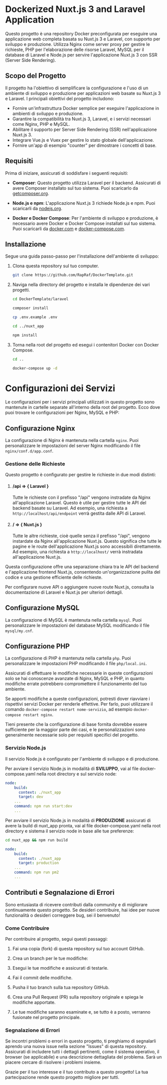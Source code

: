 # Dockerized Nuxt.js 3 and Laravel Application

Questo progetto è una repository Docker preconfigurata per eseguire una applicazione web completa basata su Nuxt.js 3 e Laravel, con supporto per sviluppo e produzione. Utilizza Nginx come server proxy per gestire le richieste, PHP per l'elaborazione delle risorse Laravel, MySQL per il database di Laravel e Node.js per servire l'applicazione Nuxt.js 3 con SSR (Server Side Rendering).

## Scopo del Progetto

Il progetto ha l'obiettivo di semplificare la configurazione e l'uso di un ambiente di sviluppo e produzione per applicazioni web basate su Nuxt.js 3 e Laravel. I principali obiettivi del progetto includono:

- Fornire un'infrastruttura Docker semplice per eseguire l'applicazione in ambienti di sviluppo e produzione.
- Garantire la compatibilità tra Nuxt.js 3, Laravel, e i servizi necessari come Nginx, PHP e MySQL.
- Abilitare il supporto per Server Side Rendering (SSR) nell'applicazione Nuxt.js 3.
- Integrare Vue.js e Vuex per gestire lo stato globale dell'applicazione.
- Fornire un'app di esempio "counter" per dimostrare i concetti di base.

## Requisiti

Prima di iniziare, assicurati di soddisfare i seguenti requisiti:

- **Composer**: Questo progetto utilizza Laravel per il backend. Assicurati di avere Composer installato sul tuo sistema. Puoi scaricarlo da [getcomposer.org](https://getcomposer.org/).

- **Node.js e npm**: L'applicazione Nuxt.js 3 richiede Node.js e npm. Puoi scaricarli da [nodejs.org](https://nodejs.org/).

- **Docker e Docker Compose**: Per l'ambiente di sviluppo e produzione, è necessario avere Docker e Docker Compose installati sul tuo sistema. Puoi scaricarli da [docker.com](https://www.docker.com/) e [docker-compose.com](https://docs.docker.com/compose/).

## Installazione

Segue una guida passo-passo per l'installazione dell'ambiente di sviluppo:

1. Clona questa repository sul tuo computer.

    ```bash
    git clone https://github.com/RapRaf/DockerTemplate.git
    ```

2. Naviga nella directory del progetto e installa le dipendenze dei vari progetti.
    ```bash
    cd DockerTemplate/laravel

    composer install

    cp .env.example .env

    cd ../nuxt_app

    npm install
    ```
3. Torna nella root del progetto ed esegui i contenitori Docker con Docker Compose.
    ```bash
    cd ..

    docker-compose up -d
    ```

# Configurazioni dei Servizi

Le configurazioni per i servizi principali utilizzati in questo progetto sono mantenute in cartelle separate all'interno della root del progetto. Ecco dove puoi trovare le configurazioni per Nginx, MySQL e PHP:

## Configurazione Nginx

La configurazione di Nginx è mantenuta nella cartella `nginx`. Puoi personalizzare le impostazioni del server Nginx modificando il file `nginx/conf.d/app.conf`.

### Gestione delle Richieste

Questo progetto è configurato per gestire le richieste in due modi distinti:

1. #### /api => { Laravel }

    Tutte le richieste con il prefisso "/api" vengono instradate da Nginx all'applicazione Laravel. Questo è utile per gestire tutte le API del backend basate su Laravel. Ad esempio, una richiesta a `http://localhost/api/endpoint` verrà gestita dalle API di Laravel.

2. #### / => { Nuxt.js }

    Tutte le altre richieste, cioè quelle senza il prefisso "/api", vengono instardate da Nginx all'applicazione Nuxt.js. Questo significa che tutte le pagine e le route dell'applicazione Nuxt.js sono accessibili direttamente. Ad esempio, una richiesta a `http://localhost/` verrà instradata all'applicazione Nuxt.js.


Questa configurazione offre una separazione chiara tra le API del backend e l'applicazione frontend Nuxt.js, consentendo un'organizzazione pulita del codice e una gestione efficiente delle richieste.

Per configurare nuove API o aggiungere nuove route Nuxt.js, consulta la documentazione di Laravel e Nuxt.js per ulteriori dettagli.


## Configurazione MySQL

La configurazione di MySQL è mantenuta nella cartella `mysql`. Puoi personalizzare le impostazioni del database MySQL modificando il file `mysql/my.cnf`.

## Configurazione PHP

La configurazione di PHP è mantenuta nella cartella `php`. Puoi personalizzare le impostazioni PHP modificando il file `php/local.ini`.

Assicurati di effettuare le modifiche necessarie in queste configurazioni solo se hai conoscenze avanzate di Nginx, MySQL e PHP, in quanto modifiche errate potrebbero compromettere il funzionamento del tuo ambiente.

Se apporti modifiche a queste configurazioni, potresti dover riavviare i rispettivi servizi Docker per renderle effettive. Per farlo, puoi utilizzare il comando `docker-compose restart nome-servizio`, ad esempio `docker-compose restart nginx`.

Tieni presente che la configurazione di base fornita dovrebbe essere sufficiente per la maggior parte dei casi, e le personalizzazioni sono generalmente necessarie solo per requisiti specifici del progetto.

### Servizio Node.js

Il servizio Node.js è configurato per l'ambiente di sviluppo e di produzione.

Per avviare il servizio Node.js in modalità di **SVILUPPO**, vai al file docker-compose.yaml nella root directory e sul servizio node:

```yaml
node:
    build:
      context: ./nuxt_app
      target: dev
    ...
    command: npm run start:dev
    ...
```

Per avviare il servizio Node.js in modalità di **PRODUZIONE** assicurati di avere la build di nuxt_app pronta, vai al file docker-compose.yaml nella root directory e sistema il servizio node in base alle tue preferenze:

```bash
cd nuxt_app && npm run build
```

```yaml
node:
    build:
      context: ./nuxt_app
      target: production
    ...
    command: npm run pm2
    ...
```

## Contributi e Segnalazione di Errori

Sono entusiasta di ricevere contributi dalla community e di migliorare continuamente questo progetto. Se desideri contribuire, hai idee per nuove funzionalità o desideri correggere bug, sei il benvenuto!

### Come Contribuire

Per contribuire al progetto, segui questi passaggi:

1. Fai una copia (fork) di questa repository sul tuo account GitHub.

2. Crea un branch per le tue modifiche:

3. Esegui le tue modifiche e assicurati di testarle.

4. Fai il commit delle modifiche.

5. Pusha il tuo branch sulla tua repository GitHub.

6. Crea una Pull Request (PR) sulla repository originale e spiega le modifiche apportate.

7. Le tue modifiche saranno esaminate e, se tutto è a posto, verranno fusionate nel progetto principale.

### Segnalazione di Errori

Se incontri problemi o errori in questo progetto, ti preghiamo di segnalarli aprendo una nuova issue nella sezione "Issues" di questa repository. Assicurati di includere tutti i dettagli pertinenti, come il sistema operativo, il browser (se applicabile) e una descrizione dettagliata del problema. Sarà un piacere cercare di risolvere i problemi insieme.

Grazie per il tuo interesse e il tuo contributo a questo progetto! La tua partecipazione rende questo progetto migliore per tutti.